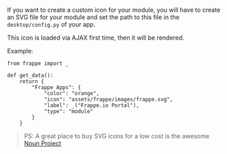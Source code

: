 <!-- add-breadcrumbs -->
If you want to create a custom icon for your module, you will have to create an SVG file for your module and set the path to this file in the `desktop/config.py` of your app.<br>

This icon is loaded via AJAX first time, then it will be rendered.

Example:

	from frappe import _

	def get_data():
		return {
			"Frappe Apps": {
				"color": "orange",
				"icon": "assets/frappe/images/frappe.svg",
				"label": _("Frappe.io Portal"),
				"type": "module"
			}
		}

> PS: A great place to buy SVG icons for a low cost is the awesome [Noun Project](http://thenounproject.com/)

<!-- markdown -->